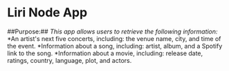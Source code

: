 # Liri Node App

##Purpose:##
*This app allows users to retrieve the following information:*
  *An artist's next five concerts, including: the venue name, city, and time of the event.
  *Information about a song, including: artist, album, and a Spotify link to the song.
  *Information about a movie, including: release date, ratings, country, language, plot, and actors. 

